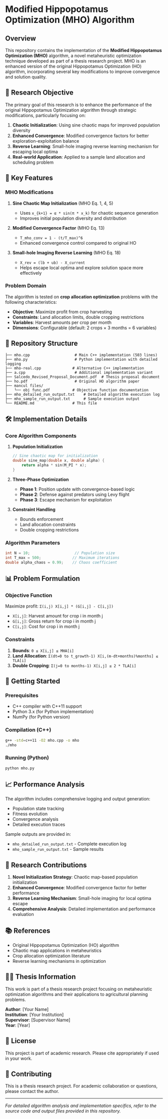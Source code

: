 # Modified Hippopotamus Optimization (MHO) Algorithm

## Overview

This repository contains the implementation of the **Modified Hippopotamus Optimization (MHO)** algorithm, a novel metaheuristic optimization technique developed as part of a thesis research project. MHO is an enhanced version of the original Hippopotamus Optimization (HO) algorithm, incorporating several key modifications to improve convergence and solution quality.

## 🎯 Research Objective

The primary goal of this research is to enhance the performance of the original Hippopotamus Optimization algorithm through strategic modifications, particularly focusing on:

1. **Chaotic Initialization**: Using sine chaotic maps for improved population diversity
2. **Enhanced Convergence**: Modified convergence factors for better exploration-exploitation balance
3. **Reverse Learning**: Small-hole imaging reverse learning mechanism for escaping local optima
4. **Real-world Application**: Applied to a sample land allocation and scheduling problem

## 🚀 Key Features

### MHO Modifications

1. **Sine Chaotic Map Initialization** (MHO Eq. 1, 4, 5)
   - Uses `x_{k+1} = α * sin(π * x_k)` for chaotic sequence generation
   - Improves initial population diversity and distribution

2. **Modified Convergence Factor** (MHO Eq. 13)
   - `T_mho_conv = 1 - (t/T_max)^6`
   - Enhanced convergence control compared to original HO

3. **Small-hole Imaging Reverse Learning** (MHO Eq. 18)
   - `X_rev = (lb + ub) - X_current`
   - Helps escape local optima and explore solution space more effectively

### Problem Domain

The algorithm is tested on **crop allocation optimization** problems with the following characteristics:
- **Objective**: Maximize profit from crop harvesting
- **Constraints**: Land allocation limits, double cropping restrictions
- **Variables**: Harvest amounts per crop per month
- **Dimensions**: Configurable (default: 2 crops × 3 months = 6 variables)

## 📁 Repository Structure

```
├── mho.cpp                    # Main C++ implementation (503 lines)
├── mho.py                     # Python implementation with detailed logging
├── mho-real.cpp              # Alternative C++ implementation
├── a.cpp                      # Additional implementation variant
├── Salcedo_Revised_Proposal_Document.pdf  # Thesis proposal document
├── ho.pdf                     # Original HO algorithm paper
├── mancul files/
│   └── obj func.pdf          # Objective function documentation
├── mho_detailed_run_output.txt    # Detailed algorithm execution log
├── mho_sample_run_output.txt      # Sample execution output
└── README.md                 # This file
```

## 🛠️ Implementation Details

### Core Algorithm Components

1. **Population Initialization**
   ```cpp
   // Sine chaotic map for initialization
   double sine_map(double x, double alpha) {
       return alpha * sin(M_PI * x);
   }
   ```

2. **Three-Phase Optimization**
   - **Phase 1**: Position update with convergence-based logic
   - **Phase 2**: Defense against predators using Levy flight
   - **Phase 3**: Escape mechanism for exploitation

3. **Constraint Handling**
   - Bounds enforcement
   - Land allocation constraints
   - Double cropping restrictions

### Algorithm Parameters

```cpp
int N = 10;                    // Population size
int T_max = 500;              // Maximum iterations
double alpha_chaos = 0.99;    // Chaos coefficient
```

## 📊 Problem Formulation

### Objective Function
Maximize profit: `Σ(i,j) X[i,j] * (G[i,j] - C[i,j])`
- `X[i,j]`: Harvest amount for crop i in month j
- `G[i,j]`: Gross return for crop i in month j
- `C[i,j]`: Cost for crop i in month j

### Constraints
1. **Bounds**: `0 ≤ X[i,j] ≤ MHA[i]`
2. **Land Allocation**: `Σ(dt=0 to t_growth-1) X[i,(m-dt+months)%months] ≤ TLA[i]`
3. **Double Cropping**: `Σ(j=0 to months-1) X[i,j] ≤ 2 * TLA[i]`

## 🚀 Getting Started

### Prerequisites
- C++ compiler with C++11 support
- Python 3.x (for Python implementation)
- NumPy (for Python version)

### Compilation (C++)
```bash
g++ -std=c++11 -O2 mho.cpp -o mho
./mho
```

### Running (Python)
```bash
python mho.py
```

## 📈 Performance Analysis

The algorithm includes comprehensive logging and output generation:
- Population state tracking
- Fitness evolution
- Convergence analysis
- Detailed execution traces

Sample outputs are provided in:
- `mho_detailed_run_output.txt` - Complete execution log
- `mho_sample_run_output.txt` - Sample results

## 🔬 Research Contributions

1. **Novel Initialization Strategy**: Chaotic map-based population initialization
2. **Enhanced Convergence**: Modified convergence factor for better performance
3. **Reverse Learning Mechanism**: Small-hole imaging for local optima escape
4. **Comprehensive Analysis**: Detailed implementation and performance evaluation

## 📚 References

- Original Hippopotamus Optimization (HO) algorithm
- Chaotic map applications in metaheuristics
- Crop allocation optimization literature
- Reverse learning mechanisms in optimization

## 👨‍🎓 Thesis Information

This work is part of a thesis research project focusing on metaheuristic optimization algorithms and their applications to agricultural planning problems.

**Author**: [Your Name]  
**Institution**: [Your Institution]  
**Supervisor**: [Supervisor Name]  
**Year**: [Year]

## 📄 License

This project is part of academic research. Please cite appropriately if used in your work.

## 🤝 Contributing

This is a thesis research project. For academic collaboration or questions, please contact the author.

---

*For detailed algorithm analysis and implementation specifics, refer to the source code and output files provided in this repository.* 
